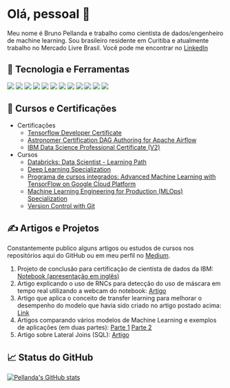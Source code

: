 # Olá, pessoal 👋

Meu nome é Bruno Pellanda e trabalho como cientista de dados/engenheiro de machine learning. Sou brasileiro residente em Curitiba e atualmente trabalho no Mercado Livre Brasil.
Você pode me encontrar no [LinkedIn](https://www.linkedin.com/in/brunopellanda/)

## 🔧 Tecnologia e Ferramentas

![](https://img.shields.io/badge/OS-Linux-informational?style=flat&logo=linux&logoColor=white&color=2bbc8a)
![](https://img.shields.io/badge/OS-macOS-informational?style=flat&logo=macOS&logoColor=white&color=2bbc8a)
![](https://img.shields.io/badge/Editor-VS_Code-informational?style=flat&logo=visualstudiocode&logoColor=white&color=2bbc8a)
![](https://img.shields.io/badge/Code-Python-informational?style=flat&logo=python&logoColor=white&color=2bbc8a)
![](https://img.shields.io/badge/Shell-Bash-informational?style=flat&logo=gnu-bash&logoColor=white&color=2bbc8a)
![](https://img.shields.io/badge/Version_Control-Git-informational?style=flat&logo=git&logoColor=white&color=2bbc8a)
![](https://img.shields.io/badge/Tools-PostgreSQL-informational?style=flat&logo=postgresql&logoColor=white&color=2bbc8a)
![](https://img.shields.io/badge/Tools-TensorFlow-informational?style=flat&logo=tensorflow&logoColor=white&color=2bbc8a)
![](https://img.shields.io/badge/Tools-Docker-informational?style=flat&logo=docker&logoColor=white&color=2bbc8a)
![](https://img.shields.io/badge/Tools-Kubernetes-informational?style=flat&logo=kubernetes&logoColor=white&color=2bbc8a)
![](https://img.shields.io/badge/Tools-Apache_Airflow-informational?style=flat&logo=apacheairflow&logoColor=white&color=2bbc8a)
![](https://img.shields.io/badge/Cloud-Google_Cloud-informational?style=flat&logo=googlecloud&logoColor=white&color=2bbc8a)

## &#127941; Cursos e Certificações
- Certificações
  - [Tensorflow Developer Certificate](https://www.credential.net/206440e3-17b0-4fec-b0db-1a7c531db273)
  - [Astronomer Certification DAG Authoring for Apache Airflow](https://www.credly.com/badges/98da144b-f737-499b-a70f-92cf8c7f36fb/public_url)
  - [IBM Data Science Professional Certificate (V2)](https://www.credly.com/badges/f2687449-8027-4142-ab89-e0ae4d403988)
- Cursos
  - [Databricks: Data Scientist - Learning Path](https://academy.databricks.com/award/completion/652d2789-ccfe-3047-bc35-ba74102eed39/view-ext)
  - [Deep Learning Specialization](https://coursera.org/share/c7e26f5e9daf39ae7ce8a803f0130982)
  - [Programa de cursos integrados: Advanced Machine Learning with TensorFlow on Google Cloud Platform](https://www.coursera.org/account/accomplishments/specialization/certificate/5YE7JKSQNTKQ)
  - [Machine Learning Engineering for Production (MLOps) Specialization](https://www.coursera.org/account/accomplishments/specialization/certificate/U76J7TYKP52Z)
  - [Version Control with Git](https://www.coursera.org/account/accomplishments/certificate/9ZQW737U44TP)

## &#x270d; Artigos e Projetos

Constantemente publico alguns artigos ou estudos de cursos nos repositórios aqui do GitHub ou em meu perfil no [Medium](https://medium.com/@brunopellanda).

1. Projeto de conclusão para certificação de cientista de dados da IBM: [Notebook (apresentação em inglês)](https://github.com/pellanda/Coursera_Capstone/blob/master/final/Final%20Report%20-%20IBM%20Capstone.ipynb)
2. Artigo explicando o uso de RNCs para detecção do uso de máscara em tempo real utilizando a webcam do notebook: [Artigo](https://www.linkedin.com/pulse/como-usei-uma-webcam-para-identificar-o-uso-ou-n%C3%A3o-de-bruno-pellanda/)
3. Artigo que aplica o conceito de transfer learning para melhorar o desempenho do modelo que havia sido criado no artigo postado acima: [Link](https://medium.com/gbtech/transfer-learning-detec%C3%A7%C3%A3o-do-uso-de-m%C3%A1scaras-revisitado-9db52d79479b)
4. Artigos comparando vários modelos de Machine Learning e exemplos de aplicações (em duas partes): [Parte 1](https://medium.com/gbtech/modelos-de-machine-learning-uma-comparação-entre-os-modelos-parte-1-c772661c7163) [Parte 2](https://medium.com/gbtech/modelos-de-machine-learning-uma-comparação-entre-os-modelos-parte-2-3b79cd2c84ab)
5. Artigo sobre Lateral Joins (SQL): [Artigo](https://www.linkedin.com/pulse/lateral-join-um-exemplo-prático-bruno-pellanda/)

## &#x1f4c8; Status do GitHub

[![Pellanda's GitHub stats](https://github-readme-stats.vercel.app/api?username=pellanda&count_private=true&show_icons=true)](https://github.com/pellanda)

